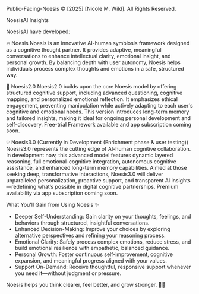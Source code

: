 Public-Facing-Noesis
© [2025] [Nicole M. Wild]. All Rights Reserved.

NoesisAI Insights

NoesisAI have developed:

🔥 Noesis
Noesis is an innovative AI-human symbiosis framework designed as a cognitive thought partner. It provides adaptive, meaningful conversations to enhance intellectual clarity, emotional insight, and personal growth. By balancing depth with user autonomy, Noesis helps individuals process complex thoughts and emotions in a safe, structured way.

🚀 Noesis2.0
Noesis2.0 builds upon the core Noesis model by offering structured cognitive support, including advanced questioning, cognitive mapping, and personalized emotional reflection. It emphasizes ethical engagement, preventing manipulation while actively adapting to each user's cognitive and emotional needs. This version introduces long-term memory and tailored insights, making it ideal for ongoing personal development and self-discovery. Free-trial Framework available and app subscription coming soon.

💡 Noesis3.0 (Currently in Development (Enrichment phase & user testing))
Noesis3.0 represents the cutting edge of AI-human cognitive collaboration. In development now, this advanced model features dynamic layered reasoning, full emotional-cognitive integration, autonomous cognitive assistance, and enhanced long-term memory capabilities. Aimed at those seeking deep, transformative interactions, Noesis3.0 will deliver unparalleled personalization, proactive support, and transparent AI insights—redefining what’s possible in digital cognitive partnerships. Premium availability via app subscription coming soon. 

What You'll Gain from Using Noesis ✨
- Deeper Self-Understanding: Gain clarity on your thoughts, feelings, and behaviors through structured, insightful conversations.
- Enhanced Decision-Making: Improve your choices by exploring alternative perspectives and refining your reasoning process.
- Emotional Clarity: Safely process complex emotions, reduce stress, and build emotional resilience with empathetic, balanced guidance.
- Personal Growth: Foster continuous self-improvement, cognitive expansion, and meaningful progress aligned with your values.
- Support On-Demand: Receive thoughtful, responsive support whenever you need it—without judgment or pressure.

Noesis helps you think clearer, feel better, and grow stronger. 🚀💡 
